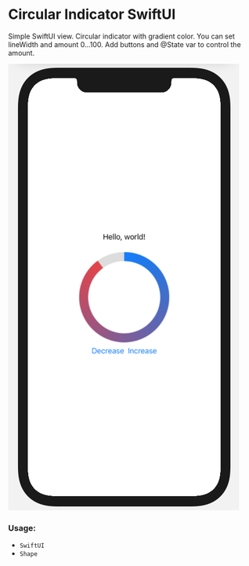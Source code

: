 # Circular Indicator SwiftUI

Simple SwiftUI view. Circular indicator with gradient color.
You can set lineWidth and amount 0...100.
Add buttons and @State var to control the amount.

![CircularIndicator](./Screenshot.png "Circular Indicator SwiftUI")

### Usage:
* `SwiftUI`
* `Shape`

